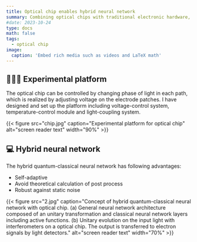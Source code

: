 ```yaml
---
title: Optical chip enables hybrid neural network
summary: Combining optical chips with traditional electronic hardware, we have developed a hybrid neural network that can be used to directly detect the properties of photons. Hybrid neural networks demonstrate stronger robustness in photon purity estimation and can even estimate purity in the case of incomplete measurements.
#date: 2023-10-24
type: docs
math: false
tags:
  - optical chip
image:
  caption: 'Embed rich media such as videos and LaTeX math'
---
```



## 🧑🏻‍🔧️ Experimental platform

The optical chip can be controlled by changing phase of light in each path, which is realized by adjusting voltage on the electrode patches. I have designed and set up the platform including voltage-control system, temperature-control module and light-coupling system.

{{< figure src="chip.jpg" caption="Experimental platform for optical chip" alt="screen reader text" width="90%" >}}


## 💻 Hybrid neural network

The hybrid quantum-classical neural network has following advantages:
- Self-adaptive
- Avoid theoretical calculation of post process
- Robust against static noise

{{< figure src="2.jpg" caption="Concept of hybrid quantum-classical neural network with optical chip. (a) General neural network architecture composed of an unitary transformation and classical neural network layers including active functions. (b) Unitary evolution on the input light with interferometers on a optical chip. The output is transferred to electron signals by light detectors." alt="screen reader text" width="70%" >}}
